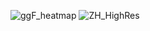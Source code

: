 ![ggF_heatmap](https://github.com/user-attachments/assets/28f6092f-cdb5-4bb4-ac21-e96c8902fd6f)
![ZH_HighRes](https://github.com/user-attachments/assets/de2a2f8c-8434-47db-90db-41e9ab1387bc)
